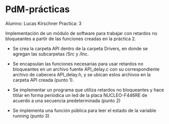 # PdM-prácticas
Alumno: Lucas Kirschner
Practica: 3


Implementación de un módulo de software para trabajar con retardos no bloqueantes a partir de las funciones creadas en la práctica 2.

- Se crea la carpeta API dentro de la carpeta Drivers, en donde se agregan las subcarpetas /Src y /Inc.

- Se encapsulan las funciones necesarias para usar retardos no bloqueantes en un archivo fuente API_delay.c con su correspondiente archivo de cabecera API_delay.h, y se ubican estos archivos en la carpeta API creada (punto 1).

- Se implementar un programa que utiliza retardos no bloqueantes y hace titilar en forma periódica un led de la placa NUCLEO-F446RE de acuerdo a una secuencia predeterminada (punto 2)

- Se implementa una función pública para leer el estado de la variable running (punto 3)